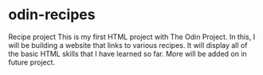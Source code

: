 # odin-recipes
Recipe project
This is my first HTML project with The Odin Project. In this, I will be
building a website that links to various recipes. It will display all
of the basic HTML skills that I have learned so far. More will be added
on in future project.